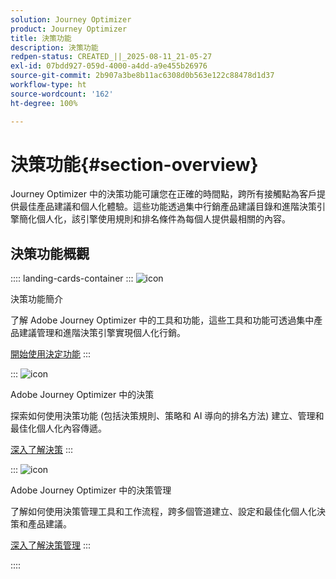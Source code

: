 ```yaml
---
solution: Journey Optimizer
product: Journey Optimizer
title: 決策功能
description: 決策功能
redpen-status: CREATED_||_2025-08-11_21-05-27
exl-id: 07bdd927-059d-4000-a4dd-a9e455b26976
source-git-commit: 2b907a3be8b11ac6308d0b563e122c88478d1d37
workflow-type: ht
source-wordcount: '162'
ht-degree: 100%

---
```


# 決策功能{#section-overview}

Journey Optimizer 中的決策功能可讓您在正確的時間點，跨所有接觸點為客戶提供最佳產品建議和個人化體驗。這些功能透過集中行銷產品建議目錄和進階決策引擎簡化個人化，該引擎使用規則和排名條件為每個人提供最相關的內容。

## 決策功能概觀

:::: landing-cards-container
:::
![icon](https://cdn.experienceleague.adobe.com/icons/book.svg)

決策功能簡介

了解 Adobe Journey Optimizer 中的工具和功能，這些工具和功能可透過集中產品建議管理和進階決策引擎實現個人化行銷。

[開始使用決定功能](../using/experience-decisioning/gs-decision.md)
:::

:::
![icon](https://cdn.experienceleague.adobe.com/icons/puzzle-piece.svg)

Adobe Journey Optimizer 中的決策

探索如何使用決策功能 (包括決策規則、策略和 AI 導向的排名方法) 建立、管理和最佳化個人化內容傳遞。

[深入了解決策](experience-decisioning-landing-page.md)
:::

:::
![icon](https://cdn.experienceleague.adobe.com/icons/gear.svg)

Adobe Journey Optimizer 中的決策管理

了解如何使用決策管理工具和工作流程，跨多個管道建立、設定和最佳化個人化決策和產品建議。

[深入了解決策管理](offer-decisioning-landing-page.md)
:::

::::
